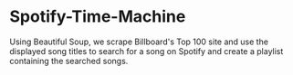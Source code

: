 # Spotify-Time-Machine

Using Beautiful Soup, we scrape Billboard's Top 100 site and use the displayed song titles to search for a song on Spotify and create a playlist containing the searched songs. 
